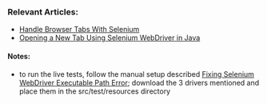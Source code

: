 ### Relevant Articles:

- [Handle Browser Tabs With Selenium](https://www.baeldung.com/java-handle-browser-tabs-selenium)
- [Opening a New Tab Using Selenium WebDriver in Java](https://www.baeldung.com/java-selenium-open-new-tab)

#### Notes:
- to run the live tests, follow the manual setup described 
[Fixing Selenium WebDriver Executable Path Error](https://www.baeldung.com/java-selenium-webdriver-path-error#manual-setup); download the 3
drivers mentioned and place them in the src/test/resources directory 
